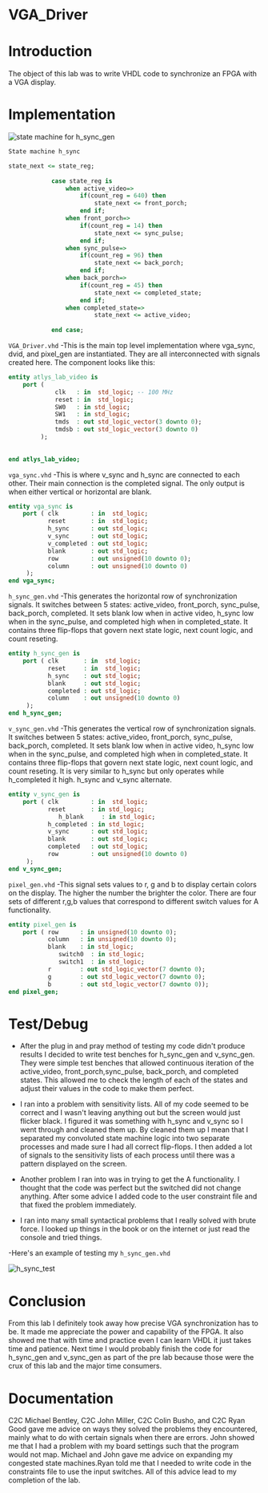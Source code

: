 VGA_Driver
==========

Introduction
============
The object of this lab was to write VHDL code to synchronize an FPGA with a VGA display.

Implementation
==============

![state machine for h_sync_gen](state_machine.jpg)

```vhdl
State machine h_sync

state_next <= state_reg;
	
			case state_reg is
				when active_video=>
					if(count_reg = 640) then 
						state_next <= front_porch;				
					end if;	
				when front_porch=>
					if(count_reg = 14) then
						state_next <= sync_pulse;						
					end if;	
				when sync_pulse=>
					if(count_reg = 96) then
						state_next <= back_porch;					
					end if;	
				when back_porch=>
					if(count_reg = 45) then
						state_next <= completed_state;					
					end if;	
				when completed_state=>						
						state_next <= active_video;
					
			end case;
```
`VGA_Driver.vhd`
-This is the main top level implementation where vga_sync, dvid, and pixel_gen are instantiated. They are all interconnected with signals created here. The component looks like this:

```vhdl
entity atlys_lab_video is
    port ( 
             clk   : in  std_logic; -- 100 MHz
             reset : in  std_logic;
		     SW0   : in std_logic;
			 SW1   : in std_logic;
             tmds  : out std_logic_vector(3 downto 0);
             tmdsb : out std_logic_vector(3 downto 0)
         );
			
		
end atlys_lab_video;
```

`vga_sync.vhd`
-This is where v_sync and h_sync are connected to each other. Their main connection is the completed signal. The only output is when either vertical or horizontal are blank.

```vhdl
entity vga_sync is
    port ( clk         : in  std_logic;
           reset       : in  std_logic;
           h_sync      : out std_logic;
           v_sync      : out std_logic;
           v_completed : out std_logic;
           blank       : out std_logic;
           row         : out unsigned(10 downto 0);
           column      : out unsigned(10 downto 0)
     );
end vga_sync;
```

`h_sync_gen.vhd`
-This generates the horizontal row of synchronization signals. It switches between 5 states: active_video, front_porch, sync_pulse, back_porch, completed. It sets blank low when in active video, h_sync low when in the sync_pulse, and completed high when in completed_state. It contains three flip-flops that govern next state logic, next count logic, and count reseting.

```vhdl
entity h_sync_gen is
    port ( clk       : in  std_logic;
           reset     : in  std_logic;
           h_sync    : out std_logic;
           blank     : out std_logic;
           completed : out std_logic;
           column    : out unsigned(10 downto 0)
     );
end h_sync_gen;
```

`v_sync_gen.vhd`
-This generates the vertical row of synchronization signals. It switches between 5 states: active_video, front_porch, sync_pulse, back_porch, completed. It sets blank low when in active video, h_sync low when in the sync_pulse, and completed high when in completed_state. It contains three flip-flops that govern next state logic, next count logic, and count reseting. It is very similar to h_sync but only operates while h_completed it high. h_sync and v_sync alternate.

```vhdl
entity v_sync_gen is
    port ( clk         : in  std_logic;
           reset       : in std_logic;
			  h_blank     : in std_logic;
           h_completed : in std_logic;
           v_sync      : out std_logic;
           blank       : out std_logic;
           completed   : out std_logic;
           row         : out unsigned(10 downto 0)
     );
end v_sync_gen;
```

`pixel_gen.vhd`
-This signal sets values to r, g and b to display certain colors on the display. The higher the number the brighter the color. There are four sets of different r,g,b values that correspond to different switch values for A functionality.

```vhdl
entity pixel_gen is
    port ( row      : in unsigned(10 downto 0);
           column   : in unsigned(10 downto 0);
           blank    : in std_logic;
			  switch0  : in std_logic;
			  switch1  : in std_logic;
           r        : out std_logic_vector(7 downto 0);
           g        : out std_logic_vector(7 downto 0);
           b        : out std_logic_vector(7 downto 0));
end pixel_gen;
```

Test/Debug
==========
- After the plug in and pray method of testing my code didn't produce results I decided to write test benches 
for h_sync_gen and v_sync_gen. They were simple test benches that allowed continuous iteration of the active_video, 
front_porch,sync_pulse, back_porch, and completed states. This allowed me to check the length of each of the states 
and adjust their values in the code to make them perfect.

- I ran into a problem with sensitivity lists. All of my code seemed to be correct and I wasn't leaving anything 
out but the screen would just flicker black. I figured it was something with h_sync and v_sync so I went through and cleaned 
them up. By cleaned them up I mean that I separated my convoluted state machine logic into two separate processes and made sure 
I had all correct flip-flops. I then added a lot of signals to the sensitivity lists of each process until
there was a pattern displayed on the screen.

- Another problem I ran into was in trying to get the A functionality. I thought that the code was perfect but the
switched did not change anything. After some advice I added code to the user constraint file and that fixed the problem 
immediately.

- I ran into many small syntactical problems that I really solved with brute force. I looked up things in the book
or on the internet or just read the console and tried things.

-Here's an example of testing my `h_sync_gen.vhd`

![h_sync_test](h_sync.jpg)

Conclusion
==========
From this lab I definitely took away how precise VGA synchronization has to be. It made me appreciate
the power and capability of the FPGA. It also showed me that with time and practice even I can learn VHDL 
it just takes time and patience. Next time I would probably finish the code for h_sync_gen and v_sync_gen as
part of the pre lab because those were the crux of this lab and the major time consumers.


Documentation
=============
C2C Michael Bentley, C2C John Miller, C2C Colin Busho, and C2C Ryan Good gave me advice 
on ways they solved the problems they encountered, mainly what to do with certain signals
when there are errors. John showed me that I had a problem with my board settings such that
the program would not map. Michael and John gave me advice on expanding my congested state machines.Ryan 
told me that I needed to write code in the constraints file to use the input switches.
All of this advice lead to my completion of the lab.
